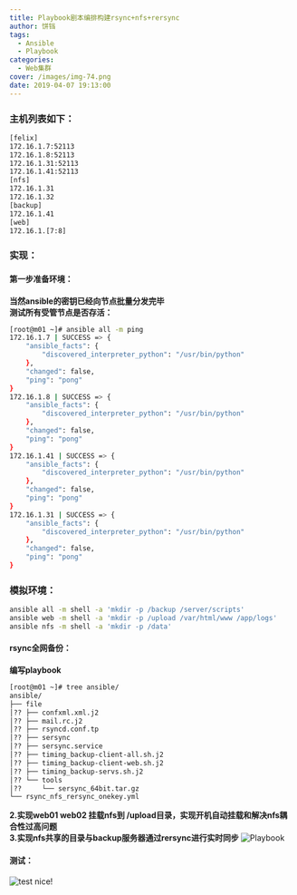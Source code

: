 ```yaml
---
title: Playbook剧本编排构建rsync+nfs+rersync
author: 饼铛
tags:
  - Ansible
  - Playbook
categories:
  - Web集群
cover: /images/img-74.png
date: 2019-04-07 19:13:00
---
```

### 主机列表如下：
```bash
[felix]
172.16.1.7:52113
172.16.1.8:52113
172.16.1.31:52113
172.16.1.41:52113
[nfs]
172.16.1.31
172.16.1.32
[backup]
172.16.1.41
[web]
172.16.1.[7:8]
```
### 实现：
#### 第一步准备环境：
**当然ansible的密钥已经向节点批量分发完毕**<br>
**测试所有受管节点是否存活：**
```bash
[root@m01 ~]# ansible all -m ping 
172.16.1.7 | SUCCESS => {
    "ansible_facts": {
        "discovered_interpreter_python": "/usr/bin/python"
    }, 
    "changed": false, 
    "ping": "pong"
}
172.16.1.8 | SUCCESS => {
    "ansible_facts": {
        "discovered_interpreter_python": "/usr/bin/python"
    }, 
    "changed": false, 
    "ping": "pong"
}
172.16.1.41 | SUCCESS => {
    "ansible_facts": {
        "discovered_interpreter_python": "/usr/bin/python"
    }, 
    "changed": false, 
    "ping": "pong"
}
172.16.1.31 | SUCCESS => {
    "ansible_facts": {
        "discovered_interpreter_python": "/usr/bin/python"
    }, 
    "changed": false, 
    "ping": "pong"
}
```
### 模拟环境：
```bash
ansible all -m shell -a 'mkdir -p /backup /server/scripts'
ansible web -m shell -a 'mkdir -p /upload /var/html/www /app/logs'
ansible nfs -m shell -a 'mkdir -p /data'
```
#### rsync全网备份：
**编写playbook**
```bash
[root@m01 ~]# tree ansible/
ansible/
├── file
│?? ├── confxml.xml.j2
│?? ├── mail.rc.j2
│?? ├── rsyncd.conf.tp
│?? ├── sersync
│?? ├── sersync.service
│?? ├── timing_backup-client-all.sh.j2
│?? ├── timing_backup-client-web.sh.j2
│?? ├── timing_backup-servs.sh.j2
│?? └── tools
│??     └── sersync_64bit.tar.gz
└── rsync_nfs_rersync_onekey.yml
```
**2.实现web01 web02 挂载nfs到 /upload目录，实现开机自动挂载和解决nfs耦合性过高问题**<br>
**3.实现nfs共享的目录与backup服务器通过rersync进行实时同步**
![Playbook](/images/img-6.jpg)

#### 测试：
![test](/images/img-6.png)
nice!

